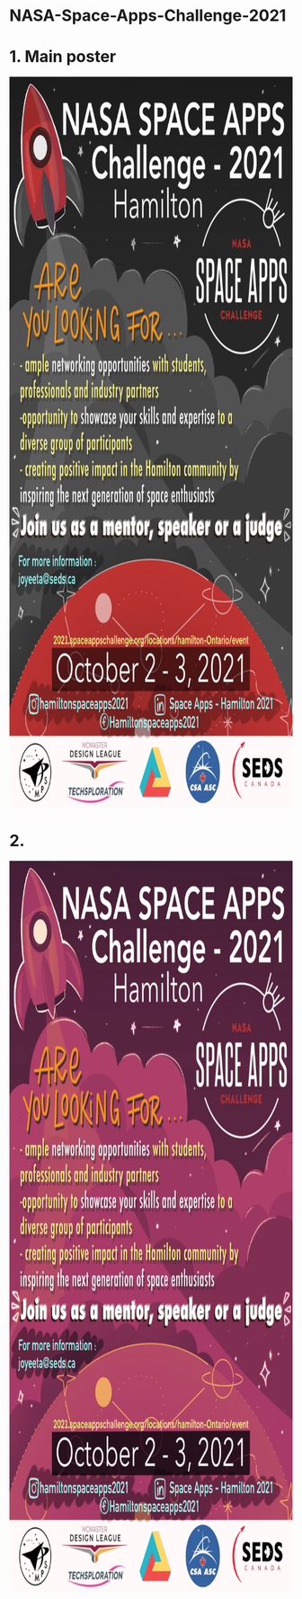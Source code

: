 # NASA-Space-Apps-Challenge-2021


# 1. Main poster

<img src="/IMG_0896.jpg" width="1600" height="1300">

# 2. 

<img src="/IMG_0898.jpeg" width="1600" height="1300">
